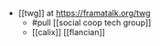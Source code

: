- [[twg]] at https://framatalk.org/twg
    - #pull [[social coop tech group]]
    - [[calix]] [[flancian]]